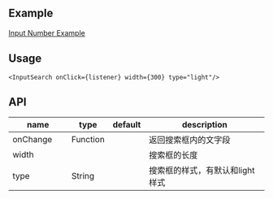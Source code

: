 ## Example
<a href="./input-search.html" target="_blank">Input Number Example</a>

## Usage
```
<InputSearch onClick={listener} width={300} type="light"/>
```

## API
<table>
  <thead>
    <tr>
      <th style="width: 100px;">name</th>
      <th style="width: 50px;">type</th>
      <th style="width: 50px;">default</th>
      <th>description</th>
    </tr>
  </thead>
  <tbody>
    <tr>
      <td>onChange</td>
      <td>Function</td>
      <td></td>
      <td>返回搜索框内的文字段</td>
    </tr>
    <tr>
      <td>width</td>
      <td></td>
      <td></td>
      <td>搜索框的长度</td>
    </tr>
    <tr>
      <td>type</td>
      <td>String</td>
      <td></td>
      <td>搜索框的样式，有默认和light样式</td>
    </tr>
  </tbody>
</table>